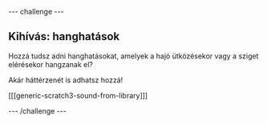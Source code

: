 \--- challenge \---

## Kihívás: hanghatások

Hozzá tudsz adni hanghatásokat, amelyek a hajó ütközésekor vagy a sziget elérésekor hangzanak el?

Akár háttérzenét is adhatsz hozzá!

[[[generic-scratch3-sound-from-library]]]

\--- /challenge \---